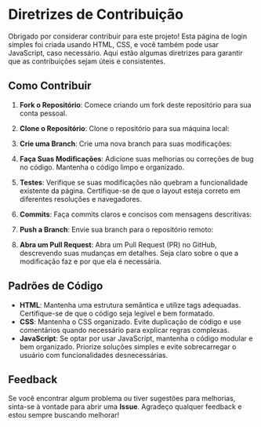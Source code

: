 
# Diretrizes de Contribuição

Obrigado por considerar contribuir para este projeto! Esta página de login simples foi criada usando HTML, CSS, e você também pode usar JavaScript, caso necessário. Aqui estão algumas diretrizes para garantir que as contribuições sejam úteis e consistentes.

## Como Contribuir

1. **Fork o Repositório**: Comece criando um fork deste repositório para sua conta pessoal.

2. **Clone o Repositório**: Clone o repositório para sua máquina local:

3. **Crie uma Branch**: Crie uma nova branch para suas modificações:

4. **Faça Suas Modificações**: Adicione suas melhorias ou correções de bug no código. Mantenha o código limpo e organizado.

5. **Testes**: Verifique se suas modificações não quebram a funcionalidade existente da página. Certifique-se de que o layout esteja correto em diferentes resoluções e navegadores.

6. **Commits**: Faça commits claros e concisos com mensagens descritivas:

7. **Push a Branch**: Envie sua branch para o repositório remoto:

8. **Abra um Pull Request**: Abra um Pull Request (PR) no GitHub, descrevendo suas mudanças em detalhes. Seja claro sobre o que a modificação faz e por que ela é necessária.

## Padrões de Código

- **HTML**: Mantenha uma estrutura semântica e utilize tags adequadas. Certifique-se de que o código seja legível e bem formatado.
- **CSS**: Mantenha o CSS organizado. Evite duplicação de código e use comentários quando necessário para explicar regras complexas.
- **JavaScript**: Se optar por usar JavaScript, mantenha o código modular e bem organizado. Priorize soluções simples e evite sobrecarregar o usuário com funcionalidades desnecessárias.

## Feedback

Se você encontrar algum problema ou tiver sugestões para melhorias, sinta-se à vontade para abrir uma **Issue**. Agradeço qualquer feedback e estou sempre buscando melhorar!
